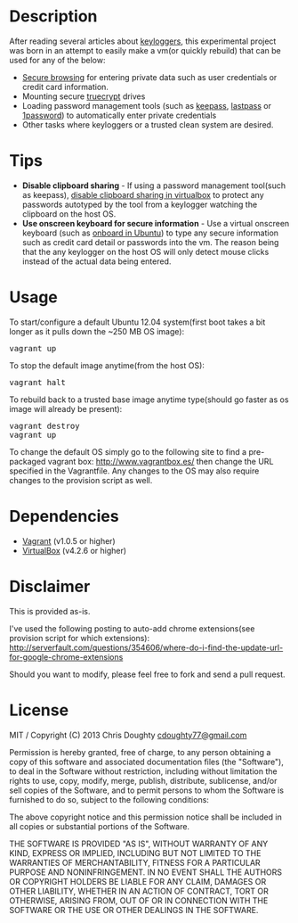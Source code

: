 Description
==============

After reading several articles about [keyloggers](http://en.wikipedia.org/wiki/Keystroke_logging), this experimental project was born in an attempt to easily make a vm(or quickly rebuild) that can be used for any of the below:

* [Secure browsing](http://support.google.com/chrome/bin/answer.py?hl=en&answer=95464) for entering private data such as user credentials or credit card information.
* Mounting secure [truecrypt](http://www.truecrypt.org/) drives
* Loading password management tools (such as [keepass](http://www.keepassx.org/), [lastpass](http://lastpass.com/) or [1password](https://agilebits.com/onepassword)) to automatically enter private credentials
* Other tasks where keyloggers or a trusted clean system are desired.

Tips
====

* **Disable clipboard sharing** - If using a password management tool(such as keepass), [disable clipboard sharing in virtualbox](http://www.virtuatopia.com/index.php/Configuring_VirtualBox_Virtual_Machine_Settings#Advanced_Settings) to protect any passwords autotyped by the tool from a keylogger watching the clipboard on the host OS.
* **Use onscreen keyboard for secure information** - Use a virtual onscreen keyboard (such as [onboard in Ubuntu](http://www.iloveubuntu.net/ubuntus-default-virtual-keyboard-onboard-097-released-new-themes-behavior-enhancements-and-numerous)) to type any secure information such as credit card detail or passwords into the vm.  The reason being that the any keylogger on the host OS will only detect mouse clicks instead of the actual data being entered.

Usage
=====

To start/configure a default Ubuntu 12.04 system(first boot takes a bit longer as it pulls down the ~250 MB OS image):
<pre>
vagrant up
</pre>

To stop the default image anytime(from the host OS):
<pre>
vagrant halt
</pre>

To rebuild back to a trusted base image anytime type(should go faster as os image will already be present):
<pre>
vagrant destroy
vagrant up
</pre>

To change the default OS simply go to the following site to find a pre-packaged vagrant box: http://www.vagrantbox.es/ then change the URL specified in the Vagrantfile. Any changes to the OS may also require changes to the provision script as well.

Dependencies
============

* [Vagrant](http://www.vagrantup.com/) (v1.0.5 or higher)
* [VirtualBox](https://www.virtualbox.org/) (v4.2.6 or higher)

Disclaimer
==========

This is provided as-is.  

I've used the following posting to auto-add chrome extensions(see provision script for which extensions):
http://serverfault.com/questions/354606/where-do-i-find-the-update-url-for-google-chrome-extensions

Should you want to modify, please feel free to fork and send a pull request.

License
=======

MIT / Copyright (C) 2013 Chris Doughty cdoughty77@gmail.com

Permission is hereby granted, free of charge, to any person obtaining a copy of this software and associated documentation files (the "Software"), to deal in the Software without restriction, including without limitation the rights to use, copy, modify, merge, publish, distribute, sublicense, and/or sell copies of the Software, and to permit persons to whom the Software is furnished to do so, subject to the following conditions:

The above copyright notice and this permission notice shall be included in all copies or substantial portions of the Software.

THE SOFTWARE IS PROVIDED "AS IS", WITHOUT WARRANTY OF ANY KIND, EXPRESS OR IMPLIED, INCLUDING BUT NOT LIMITED TO THE WARRANTIES OF MERCHANTABILITY, FITNESS FOR A PARTICULAR PURPOSE AND NONINFRINGEMENT. IN NO EVENT SHALL THE AUTHORS OR COPYRIGHT HOLDERS BE LIABLE FOR ANY CLAIM, DAMAGES OR OTHER LIABILITY, WHETHER IN AN ACTION OF CONTRACT, TORT OR OTHERWISE, ARISING FROM, OUT OF OR IN CONNECTION WITH THE SOFTWARE OR THE USE OR OTHER DEALINGS IN THE SOFTWARE.
